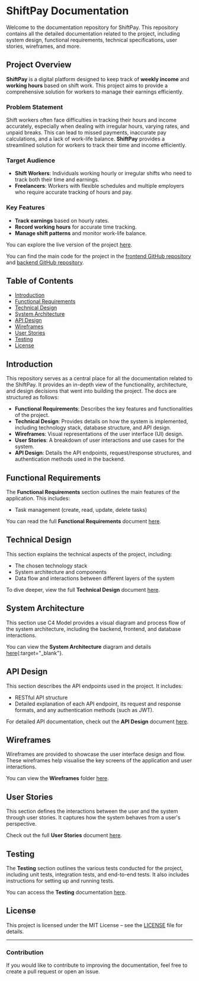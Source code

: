 # ShiftPay Documentation

Welcome to the documentation repository for ShiftPay. This repository contains all the detailed documentation related to the project, including system design, functional requirements, technical specifications, user stories, wireframes, and more.

## Project Overview

**ShiftPay** is a digital platform designed to keep track of **weekly income** and **working hours** based on shift work. This project aims to provide a comprehensive solution for workers to manage their earnings efficiently.

### Problem Statement

Shift workers often face difficulties in tracking their hours and income accurately, especially when dealing with irregular hours, varying rates, and unpaid breaks. This can lead to missed payments, inaccurate pay calculations, and a lack of work-life balance. **ShiftPay** provides a streamlined solution for workers to track their time and income efficiently.

### Target Audience

- **Shift Workers**: Individuals working hourly or irregular shifts who need to track both their time and earnings.
- **Freelancers**: Workers with flexible schedules and multiple employers who require accurate tracking of hours and pay.

### Key Features

- **Track earnings** based on hourly rates.
- **Record working hours** for accurate time tracking.
- **Manage shift patterns** and monitor work-life balance.

You can explore the live version of the project [here](https://shiftpay-mqtran.netlify.app/).

You can find the main code for the project in the [frontend GitHub repository](https://github.com/MinhQuan-Tran/ShiftPay_Frontend) and [backend GitHub repository](https://github.com/MinhQuan-Tran/ShiftPay_Backend).

## Table of Contents

- [Introduction](#introduction)
- [Functional Requirements](#functional-requirements)
- [Technical Design](#technical-design)
- [System Architecture](#system-architecture)
- [API Design](#api-design)
- [Wireframes](#wireframes)
- [User Stories](#user-stories)
- [Testing](#testing)
- [License](#license)

## Introduction

This repository serves as a central place for all the documentation related to the ShiftPay. It provides an in-depth view of the functionality, architecture, and design decisions that went into building the project. The docs are structured as follows:

- **Functional Requirements**: Describes the key features and functionalities of the project.
- **Technical Design**: Provides details on how the system is implemented, including technology stack, database structure, and API design.
- **Wireframes**: Visual representations of the user interface (UI) design.
- **User Stories**: A breakdown of user interactions and use cases for the system.
- **API Design**: Details the API endpoints, request/response structures, and authentication methods used in the backend.

## Functional Requirements

The **Functional Requirements** section outlines the main features of the application. This includes:
- Task management (create, read, update, delete tasks)

You can read the full **Functional Requirements** document [here](docs/functional-requirements.md).

## Technical Design

This section explains the technical aspects of the project, including:
- The chosen technology stack
- System architecture and components
- Data flow and interactions between different layers of the system

To dive deeper, view the full **Technical Design** document [here](docs/technical-design.md).

## System Architecture

This section use C4 Model provides a visual diagram and process flow of the system architecture, including the backend, frontend, and database interactions.

You can view the **System Architecture** diagram and details [here](https://s.icepanel.io/6Gly5HmgeLhqbo/1TFX){:target="_blank"}.

## API Design

This section describes the API endpoints used in the project. It includes:
- RESTful API structure
- Detailed explanation of each API endpoint, its request and response formats, and any authentication methods (such as JWT).

For detailed API documentation, check out the **API Design** document [here](docs/api-design.md).

## Wireframes

Wireframes are provided to showcase the user interface design and flow. These wireframes help visualise the key screens of the application and user interactions.

You can view the **Wireframes** folder [here](docs/wireframes/).

## User Stories

This section defines the interactions between the user and the system through user stories. It captures how the system behaves from a user's perspective.

Check out the full **User Stories** document [here](docs/user-stories.md).

## Testing

The **Testing** section outlines the various tests conducted for the project, including unit tests, integration tests, and end-to-end tests. It also includes instructions for setting up and running tests.

You can access the **Testing** documentation [here](docs/testing.md).

## License

This project is licensed under the MIT License – see the [LICENSE](LICENSE) file for details.

---

### Contribution

If you would like to contribute to improving the documentation, feel free to create a pull request or open an issue.